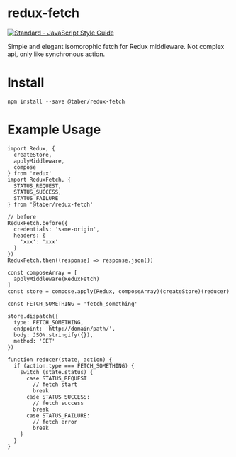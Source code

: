 # redux-fetch

[![Standard - JavaScript Style Guide](https://img.shields.io/badge/code%20style-standard-brightgreen.svg)](http://standardjs.com/)

Simple and elegant isomorophic fetch for Redux middleware. Not complex api, only like synchronous action.

# Install
```
npm install --save @taber/redux-fetch
```

# Example Usage
```
import Redux, {
  createStore,
  applyMiddleware,
  compose
} from 'redux'
import ReduxFetch, {
  STATUS_REQUEST,
  STATUS_SUCCESS,
  STATUS_FAILURE
} from '@taber/redux-fetch'

// before
ReduxFetch.before({
  credentials: 'same-origin',
  headers: {
    'xxx': 'xxx'
  }
})
ReduxFetch.then((response) => response.json())

const composeArray = [
  applyMiddleware(ReduxFetch)
]
const store = compose.apply(Redux, composeArray)(createStore)(reducer)

const FETCH_SOMETHING = 'fetch_something'

store.dispatch({
  type: FETCH_SOMETHING,
  endpoint: 'http://domain/path/',
  body: JSON.stringify({}),
  method: 'GET'
})

function reducer(state, action) {
  if (action.type === FETCH_SOMETHING) {
    switch (state.status) {
      case STATUS_REQUEST
        // fetch start
        break
      case STATUS_SUCCESS:
        // fetch success
        break
      case STATUS_FAILURE:
        // fetch error
        break
    }
  }
}
```